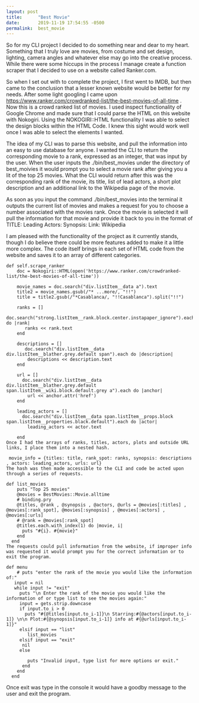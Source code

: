 ```yaml
---
layout: post
title:      "Best Movie"
date:       2019-11-19 17:54:55 -0500
permalink:  best_movie
---
```



So for my CLI project I decided to do something near and dear to my heart. Something that I truly love are movies, from costume and set design, lighting, camera angles and whatever else may go into the creative process. While there were some hiccups in the process I manage create a function scraper that I decided to use on a website called Ranker.com.

So when I set out with to complete the project, I first went to IMDB, but then came to the conclusion that a lesser known website would be better for my needs. After some light googling I came upon https://www.ranker.com/crowdranked-list/the-best-movies-of-all-time . Now this is a crowd ranked list of movies. I used inspect functionality of Google Chrome and made sure that I could parse the HTML on this website with Nokogiri. Using the NOKOGIRI::HTML functionality I was able to select the design blocks within the HTML Code. I knew this sight would work well once I was able to select the elements I wanted.

The idea of my CLI was to parse this website, and pull the information into an easy to use database for anyone. I wanted the CLI to return the corresponding movie to a rank, expressed as an integer, that was input by the user. When the user inputs the ./bin/best_movies under the directory of best_moivies it would prompt you to select a movie rank after giving you a lit of the top 25 movies. What the CLI would return after this was the corresponding rank of the movie, its title, list of lead actors, a short plot description and an additional link to the Wikipedia page of the movie.

As soon as you input the command ./bin/best_movies into the terminal it outputs the current list of movies and makes a request for you to choose a number associated with the movies rank. Once the movie is selected it will pull the information for that movie and provide it back to you in the format of TITLE: Leading Actors: Synopsis: Link: Wikipedia

I am pleased with the functionality of the project as it currently stands, though I do believe there could be more features added to make it a little more complex. The code itself brings in each set of HTML code from the website and saves it to an array of different categories.
```
def self.scrape_ranker 
    doc = Nokogiri::HTML(open('https://www.ranker.com/crowdranked-list/the-best-movies-of-all-time'))
    
    movie_names = doc.search("div.listItem__data a").text
    title2 = movie_names.gsub(/"* ...more/, "!!")
    title = title2.gsub(/"*Casablanca/, "!!Casablanca").split("!!")
 
    ranks = []
      doc.search("strong.listItem__rank.block.center.instapaper_ignore").each do |rank|
       ranks << rank.text
    end 
   
    descriptions = []
       doc.search("div.listItem__data div.listItem__blather.grey.default span").each do |description|
        descriptions << description.text
    end   
    
    url = []
      doc.search("div.listItem__data div.listItem__blather.grey.default span.listItem__wiki.block.default.grey a").each do |anchor|
        url << anchor.attr('href')
    end 
    
    leading_actors = []
      doc.search("div.listItem__data span.listItem__props.block span.listItem__properties.black.default").each do |actor|
        leading_actors << actor.text
      
    end 
Once I had the arrays of ranks, titles, actors, plots and outside URL links, I place them into a nested hash.

 movie_info = {titles: title, rank_spot: ranks, synopsis: descriptions , actors: leading_actors, urls: url}
The hash was then made accessible to the CLI and code be acted upon through a series of requests.

def list_movies
    puts "Top 25 movies"
    @movies = BestMovies::Movie.alltime
    # binding.pry
    @titles, @rank , @synopsis , @actors, @urls = @movies[:titles] ,  @movies[:rank_spot], @movies[:synopsis] , @movies[:actors] , @movies[:urls]
    # @rank = @movies[:rank_spot]
    @titles.each.with_index(1) do |movie, i|
      puts "#{i}. #{movie}"
    end 
  end 
The requests could pull information from the website, if improper info was requested it would prompt you for the correct information or to exit the program.

def menu 
    # puts "enter the rank of the movie you would like the information of:"
   input = nil 
   while input != "exit"
     puts "\n Enter the rank of the movie you would like the information of or type list to see the movies again:"
     input = gets.strip.downcase
     if input.to_i > 0
       puts "#{@titles[input.to_i-1]}\n Starring:#{@actors[input.to_i-1]} \n\n Plot:#{@synopsis[input.to_i-1]} info at #{@urls[input.to_i-1]}"
     elsif input == "list"
        list_movies
     elsif input == "exit"
      nil 
     else 
        
        puts "Invalid input, type list for more options or exit."
      end 
    end 
  end 
```
Once exit was type in the console it would have a goodby message to the user and exit the program.
